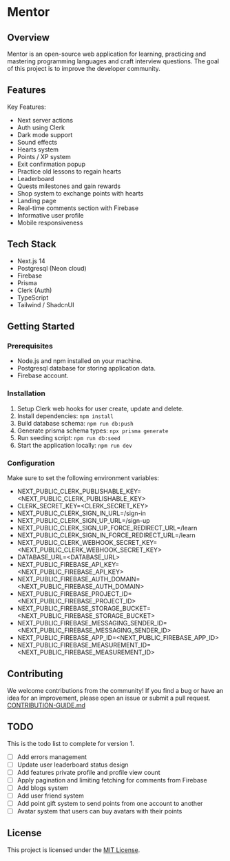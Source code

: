 # Mentor

## Overview

Mentor is an open-source web application for learning, practicing and mastering programming languages and craft interview questions. The goal of this project is to improve the developer community.

## Features

Key Features:

- Next server actions
- Auth using Clerk
- Dark mode support
- Sound effects
- Hearts system
- Points / XP system
- Exit confirmation popup
- Practice old lessons to regain hearts
- Leaderboard
- Quests milestones and gain rewards
- Shop system to exchange points with hearts
- Landing page
- Real-time comments section with Firebase
- Informative user profile
- Mobile responsiveness

## Tech Stack

- Next.js 14
- Postgresql (Neon cloud)
- Firebase
- Prisma
- Clerk (Auth)
- TypeScript
- Tailwind / ShadcnUI

## Getting Started

### Prerequisites

- Node.js and npm installed on your machine.
- Postgresql database for storing application data.
- Firebase account.

### Installation

1. Setup Clerk web hooks for user create, update and delete.
2. Install dependencies: `npm install`
3. Build database schema: `npm run db:push`
4. Generate prisma schema types: `npx prisma generate`
5. Run seeding script: `npm run db:seed`
6. Start the application locally: `npm run dev`

### Configuration

Make sure to set the following environment variables:

- NEXT_PUBLIC_CLERK_PUBLISHABLE_KEY=<NEXT_PUBLIC_CLERK_PUBLISHABLE_KEY>
- CLERK_SECRET_KEY=<CLERK_SECRET_KEY>
- NEXT_PUBLIC_CLERK_SIGN_IN_URL=/sign-in
- NEXT_PUBLIC_CLERK_SIGN_UP_URL=/sign-up
- NEXT_PUBLIC_CLERK_SIGN_UP_FORCE_REDIRECT_URL=/learn
- NEXT_PUBLIC_CLERK_SIGN_IN_FORCE_REDIRECT_URL=/learn
- NEXT_PUBLIC_CLERK_WEBHOOK_SECRET_KEY=<NEXT_PUBLIC_CLERK_WEBHOOK_SECRET_KEY>
- DATABASE_URL=<DATABASE_URL>
- NEXT_PUBLIC_FIREBASE_API_KEY=<NEXT_PUBLIC_FIREBASE_API_KEY>
- NEXT_PUBLIC_FIREBASE_AUTH_DOMAIN=<NEXT_PUBLIC_FIREBASE_AUTH_DOMAIN>
- NEXT_PUBLIC_FIREBASE_PROJECT_ID=<NEXT_PUBLIC_FIREBASE_PROJECT_ID>
- NEXT_PUBLIC_FIREBASE_STORAGE_BUCKET=<NEXT_PUBLIC_FIREBASE_STORAGE_BUCKET>
- NEXT_PUBLIC_FIREBASE_MESSAGING_SENDER_ID=<NEXT_PUBLIC_FIREBASE_MESSAGING_SENDER_ID>
- NEXT_PUBLIC_FIREBASE_APP_ID=<NEXT_PUBLIC_FIREBASE_APP_ID>
- NEXT_PUBLIC_FIREBASE_MEASUREMENT_ID=<NEXT_PUBLIC_FIREBASE_MEASUREMENT_ID>

## Contributing

We welcome contributions from the community! If you find a bug or have an idea for an improvement, please open an issue or submit a pull request. [CONTRIBUTION-GUIDE.md](CONTRIBUTION-GUIDE.md)

## TODO

This is the todo list to complete for version 1.

- [ ] Add errors management
- [ ] Update user leaderboard status design
- [ ] Add features private profile and profile view count
- [ ] Apply pagination and limiting fetching for comments from Firebase
- [ ] Add blogs system
- [ ] Add user friend system
- [ ] Add point gift system to send points from one account to another
- [ ] Avatar system that users can buy avatars with their points

## License

This project is licensed under the [MIT License](LICENSE).
